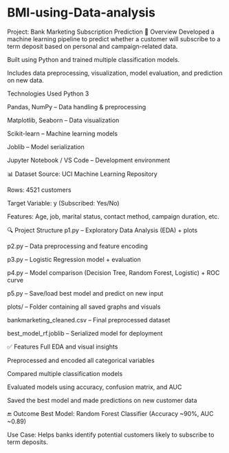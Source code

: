 # BMI-using-Data-analysis

Project: Bank Marketing Subscription Prediction
📄 Overview
Developed a machine learning pipeline to predict whether a customer will subscribe to a term deposit based on personal and campaign-related data.

Built using Python and trained multiple classification models.

Includes data preprocessing, visualization, model evaluation, and prediction on new data.

Technologies Used
Python 3

Pandas, NumPy – Data handling & preprocessing

Matplotlib, Seaborn – Data visualization

Scikit-learn – Machine learning models

Joblib – Model serialization

Jupyter Notebook / VS Code – Development environment

📊 Dataset
Source: UCI Machine Learning Repository

Rows: 4521 customers

Target Variable: y (Subscribed: Yes/No)

Features: Age, job, marital status, contact method, campaign duration, etc.

🔍 Project Structure
p1.py – Exploratory Data Analysis (EDA) + plots

p2.py – Data preprocessing and feature encoding

p3.py – Logistic Regression model + evaluation

p4.py – Model comparison (Decision Tree, Random Forest, Logistic) + ROC curve

p5.py – Save/load best model and predict on new input

plots/ – Folder containing all saved graphs and visuals

bankmarketing_cleaned.csv – Final preprocessed dataset

best_model_rf.joblib – Serialized model for deployment

✅ Features
Full EDA and visual insights

Preprocessed and encoded all categorical variables

Compared multiple classification models

Evaluated models using accuracy, confusion matrix, and AUC

Saved the best model and made predictions on new customer data

🔚 Outcome
Best Model: Random Forest Classifier (Accuracy ~90%, AUC ~0.89)

Use Case: Helps banks identify potential customers likely to subscribe to term deposits.

